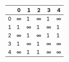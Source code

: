 |      | 0    | 1    | 2    | 3    | 4    |
| ---- | ---- | ---- | ---- | ---- | ---- |
| 0    | ∞    | 1    | ∞    | 1    | ∞    |
| 1    | 1    | ∞    | 1    | ∞    | 1    |
| 2    | ∞    | 1    | ∞    | 1    | 1    |
| 3    | 1    | ∞    | 1    | ∞    | ∞    |
| 4    | ∞    | 1    | 1    | ∞    | ∞    |

